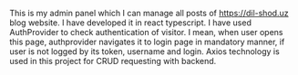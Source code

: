 This is my admin panel which I can manage all posts of https://dil-shod.uz blog website. 
I have developed it in react typescript. I have used AuthProvider to check authentication of visitor. I mean, when user opens this page, authprovider navigates it to login page in mandatory manner, if user is not logged by its token, username and login. Axios technology is used in this project for CRUD requesting with backend.
